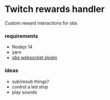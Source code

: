 # Twitch rewards handler
Custom reward interactions for obs

### requirements
- Nodejs 14
- yarn
- [obs websocket plugin](https://github.com/Palakis/obs-websocket)


### ideas
- sub/resub things?
- control a led strip
- play sounds
